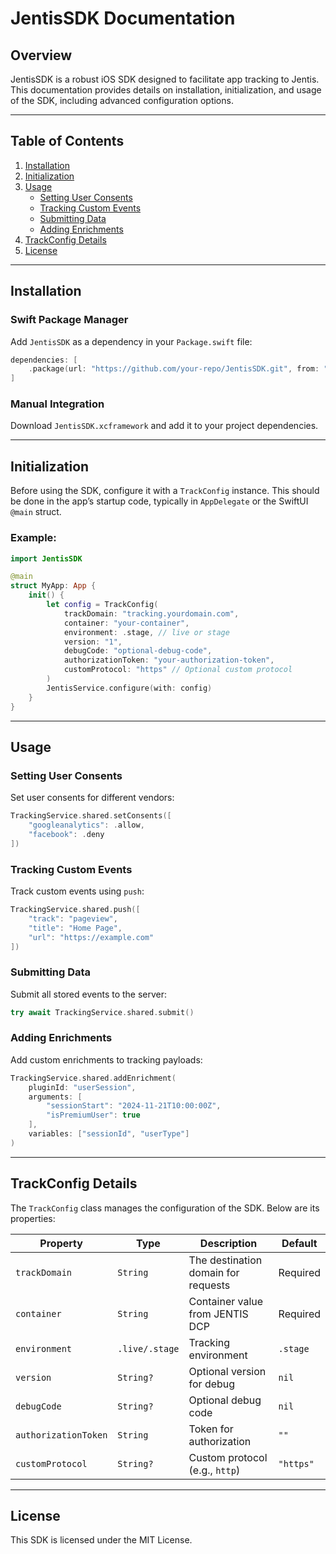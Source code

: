 
# JentisSDK Documentation

## Overview
JentisSDK is a robust iOS SDK designed to facilitate app tracking to Jentis. This documentation provides details on installation, initialization, and usage of the SDK, including advanced configuration options.

---

## Table of Contents
1. [Installation](#installation)
2. [Initialization](#initialization)
3. [Usage](#usage)
   - [Setting User Consents](#setting-user-consents)
   - [Tracking Custom Events](#tracking-custom-events)
   - [Submitting Data](#submitting-data)
   - [Adding Enrichments](#adding-enrichments)
4. [TrackConfig Details](#trackconfig-details)
5. [License](#license)

---

## Installation

### Swift Package Manager
Add `JentisSDK` as a dependency in your `Package.swift` file:
```swift
dependencies: [
    .package(url: "https://github.com/your-repo/JentisSDK.git", from: "1.0.0")
]
```

### Manual Integration
Download `JentisSDK.xcframework` and add it to your project dependencies.

---

## Initialization

Before using the SDK, configure it with a `TrackConfig` instance. This should be done in the app’s startup code, typically in `AppDelegate` or the SwiftUI `@main` struct.

### Example:
```swift
import JentisSDK

@main
struct MyApp: App {
    init() {
        let config = TrackConfig(
            trackDomain: "tracking.yourdomain.com",
            container: "your-container",
            environment: .stage, // live or stage
            version: "1",
            debugCode: "optional-debug-code",
            authorizationToken: "your-authorization-token",
            customProtocol: "https" // Optional custom protocol
        )
        JentisService.configure(with: config)
    }
}
```

---

## Usage

### Setting User Consents
Set user consents for different vendors:
```swift
TrackingService.shared.setConsents([
    "googleanalytics": .allow,
    "facebook": .deny
])
```

### Tracking Custom Events
Track custom events using `push`:
```swift
TrackingService.shared.push([
    "track": "pageview",
    "title": "Home Page",
    "url": "https://example.com"
])
```

### Submitting Data
Submit all stored events to the server:
```swift
try await TrackingService.shared.submit()
```

### Adding Enrichments
Add custom enrichments to tracking payloads:
```swift
TrackingService.shared.addEnrichment(
    pluginId: "userSession",
    arguments: [
        "sessionStart": "2024-11-21T10:00:00Z",
        "isPremiumUser": true
    ],
    variables: ["sessionId", "userType"]
)
```

---

## TrackConfig Details
The `TrackConfig` class manages the configuration of the SDK. Below are its properties:

| Property              | Type            | Description                          | Default     |
|-----------------------|-----------------|--------------------------------------|-------------|
| `trackDomain`         | `String`        | The destination domain for requests | Required    |
| `container`           | `String`        | Container value from JENTIS DCP     | Required    |
| `environment`         | `.live/.stage`  | Tracking environment                | `.stage`    |
| `version`             | `String?`       | Optional version for debug          | `nil`       |
| `debugCode`           | `String?`       | Optional debug code                 | `nil`       |
| `authorizationToken`  | `String`        | Token for authorization             | `""`        |
| `customProtocol`      | `String?`       | Custom protocol (e.g., `http`)      | `"https"`   |

---

## License
This SDK is licensed under the MIT License.
